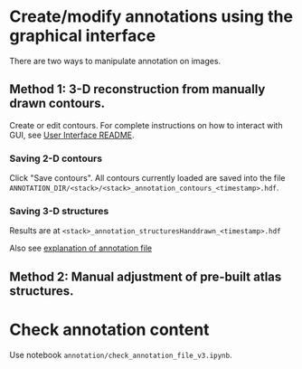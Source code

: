 # Create/modify annotations using the graphical interface

There are two ways to manipulate annotation on images.

## Method 1: 3-D reconstruction from manually drawn contours.

Create or edit contours. For complete instructions on how to interact with GUI, see [User Interface README](../gui/README.md).

### Saving 2-D contours

Click "Save contours". All contours currently loaded are saved into the file `ANNOTATION_DIR/<stack>/<stack>_annotation_contours_<timestamp>.hdf`.

### Saving 3-D structures

Results are at `<stack>_annotation_structuresHanddrawn_<timestamp>.hdf`

Also see [explanation of annotation file](FileOrganization.md)

## Method 2: Manual adjustment of pre-built atlas structures.


# Check annotation content

Use notebook `annotation/check_annotation_file_v3.ipynb`.
